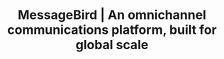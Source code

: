 ---
name: messagebird

host: messagebird.com
origin: https://messagebird.com
pathname: /
search: 
href: https://messagebird.com/
title: MessageBird | An omnichannel communications platform, built for global scale

ogTitle: MessageBird | An omnichannel communications platform, built for global scale

twitterTitle: MessageBird | An omnichannel communications platform, built for global scale

description: >-
  The world’s most innovative companies build communication solutions using
  MessageBird’s applications and APIs — to talk to customers over any channel,
  for any use use, anywhere in the world.

ogDescription: >-
  The world’s most innovative companies build communication solutions using
  MessageBird’s applications and APIs — to talk to customers over any channel,
  for any use use, anywhere in the world.

image: https://assets.website-files.com/607dabcb770e4e5049037725/608910a4e71cfc5e5b2eae6a_OG-image-homepage.png
ogImage: https://assets.website-files.com/607dabcb770e4e5049037725/608910a4e71cfc5e5b2eae6a_OG-image-homepage.png
twitterImage: https://assets.website-files.com/607dabcb770e4e5049037725/608910a4e71cfc5e5b2eae6a_OG-image-homepage.png
keywords: 
logo: 
---